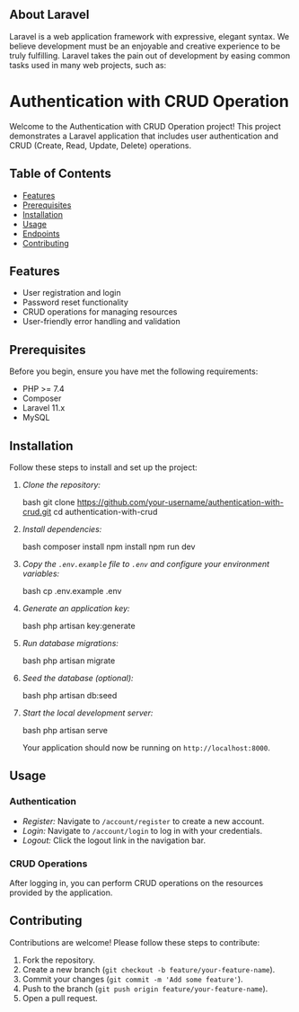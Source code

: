 ## About Laravel

Laravel is a web application framework with expressive, elegant syntax. We believe development must be an enjoyable and creative experience to be truly fulfilling. Laravel takes the pain out of development by easing common tasks used in many web projects, such as:

# Authentication with CRUD Operation

Welcome to the Authentication with CRUD Operation project! This project demonstrates a Laravel application that includes user authentication and CRUD (Create, Read, Update, Delete) operations.


## Table of Contents

- [Features](#features)
- [Prerequisites](#prerequisites)
- [Installation](#installation)
- [Usage](#usage)
- [Endpoints](#endpoints)
- [Contributing](#contributing)


## Features

- User registration and login
- Password reset functionality
- CRUD operations for managing resources
- User-friendly error handling and validation

## Prerequisites

Before you begin, ensure you have met the following requirements:

- PHP >= 7.4
- Composer
- Laravel 11.x
- MySQL

## Installation

Follow these steps to install and set up the project:

1. *Clone the repository:*

    bash
    git clone https://github.com/your-username/authentication-with-crud.git
    cd authentication-with-crud
    

2. *Install dependencies:*

    bash
    composer install
    npm install
    npm run dev
    

3. *Copy the `.env.example` file to `.env` and configure your environment variables:*

    bash
    cp .env.example .env
    

4. *Generate an application key:*

    bash
    php artisan key:generate
    

5. *Run database migrations:*

    bash
    php artisan migrate
    

6. *Seed the database (optional):*

    bash
    php artisan db:seed
    

7. *Start the local development server:*

    bash
    php artisan serve
    

    Your application should now be running on `http://localhost:8000`.

## Usage

### Authentication

- *Register:* Navigate to `/account/register` to create a new account.
- *Login:* Navigate to `/account/login` to log in with your credentials.
- *Logout:* Click the logout link in the navigation bar.

### CRUD Operations

After logging in, you can perform CRUD operations on the resources provided by the application.

## Contributing

Contributions are welcome! Please follow these steps to contribute:

1. Fork the repository.
2. Create a new branch (`git checkout -b feature/your-feature-name`).
3. Commit your changes (`git commit -m 'Add some feature'`).
4. Push to the branch (`git push origin feature/your-feature-name`).
5. Open a pull request.

